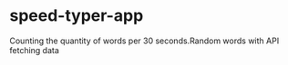 # speed-typer-app
Counting the quantity of words per 30 seconds.Random words with API fetching data
